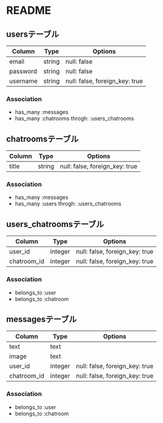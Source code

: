 # README
<!-- chatspace機能
　　　user(id email password nickname)
     chatroom(id)
     message(id text)
     image(id) -->

## usersテーブル
<!-- userは多-多の関係をchatroomと, １ー多の関係をmassageと, １ー多の関係をimageと持っている -->
|Column|Type|Options|
|------|----|-------|
|email|string|null: false|
|password|string|null: false|
|username|string|null: false, foreign_key: true|
### Association
- has_many :messages
- has_many :chatrooms throgh: :users_chatrooms

## chatroomsテーブル
<!-- chatroomは多-多の関係をuserと, １ー多の関係をmassageともっている -->
|Column|Type|Options|
|------|----|-------|
|title|string|null: false, foreign_key: true|
### Association
- has_many :messages
- has_many :users throgh: :users_chatrooms

## users_chatroomsテーブル
|Column|Type|Options|
|------|----|-------|
|user_id|integer|null: false, foreign_key: true|
|chatroom_id|integer|null: false, foreign_key: true|
### Association
- belongs_to :user
- belongs_to :chatroom

## messagesテーブル
<!-- messageは １ー多の関係をuserと, １ー多の関係をchatroomと持っている -->
|Column|Type|Options|
|------|----|-------|
|text|text||
|image|text||
|user_id|integer|null: false, foreign_key: true|
|chatroom_id|integer|null: false, foreign_key: true|
### Association
- belongs_to :user
- belongs_to :chatroom 



